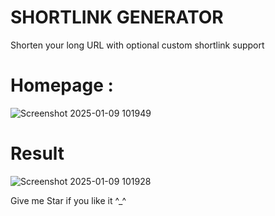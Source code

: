 # SHORTLINK GENERATOR

Shorten your long URL with optional custom shortlink support

# Homepage :
![Screenshot 2025-01-09 101949](https://github.com/user-attachments/assets/aa5e26e9-748a-4383-810b-b4cf7defdb2a)

# Result
![Screenshot 2025-01-09 101928](https://github.com/user-attachments/assets/b72ab540-775e-42e5-b8e4-9b53fa837485)

Give me Star if you like it ^_^
